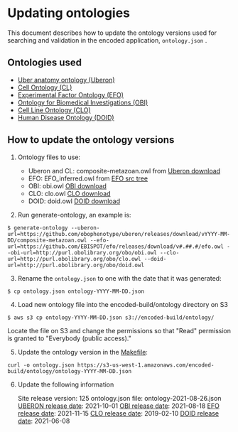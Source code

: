 Updating ontologies
=========================

This document describes how to update the ontology versions used for searching and validation in the encoded application, ```ontology.json``` .

Ontologies used
---------------- 

* [Uber anatomy ontology (Uberon)]
* [Cell Ontology (CL)]
* [Experimental Factor Ontology (EFO)]
* [Ontology for Biomedical Investigations (OBI)]
* [Cell Line Ontology (CLO)]
* [Human Disease Ontology (DOID)]

How to update the ontology versions
---------------- 

1. Ontology files to use:
	
	* Uberon and CL: composite-metazoan.owl from [Uberon download]
	* EFO: EFO_inferred.owl from [EFO src tree]
	* OBI: obi.owl [OBI download]
	* CLO: clo.owl [CLO download]
	* DOID: doid.owl [DOID download]

2. Run generate-ontology, an example is: 
```
$ generate-ontology --uberon-url=https://github.com/obophenotype/uberon/releases/download/vYYYY-MM-DD/composite-metazoan.owl --efo-url=https://github.com/EBISPOT/efo/releases/download/v#.##.#/efo.owl --obi-url=http://purl.obolibrary.org/obo/obi.owl --clo-url=http://purl.obolibrary.org/obo/clo.owl --doid-url=http://purl.obolibrary.org/obo/doid.owl
```
3. Rename the ```ontology.json``` to one with the date that it was generated:
```
$ cp ontology.json ontology-YYYY-MM-DD.json
```
4. Load new ontology file into the encoded-build/ontology directory on S3
```
$ aws s3 cp ontology-YYYY-MM-DD.json s3://encoded-build/ontology/
```
Locate the file on S3 and change the permissions so that "Read" permission is granted to "Everybody (public access)."

5.  Update the ontology version in the [Makefile]:
```
curl -o ontology.json https://s3-us-west-1.amazonaws.com/encoded-build/ontology/ontology-YYYY-MM-DD.json
```
6.  Update the following information
    
    Site release version: 125
    ontology.json file: ontology-2021-08-26.json
    [UBERON release date]: 2021-10-01
    [OBI release date]: 2021-08-18
    [EFO release date]: 2021-11-15
    [CLO release date]: 2019-02-10
    [DOID release date]: 2021-06-08

[Uber anatomy ontology (Uberon)]: http://uberon.org/
[Cell Ontology (CL)]: http://cellontology.org/
[Experimental Factor Ontology (EFO)]: http://www.ebi.ac.uk/efo
[Ontology for Biomedical Investigations (OBI)]: http://obi-ontology.org/
[Cell Line Ontology (CLO)]: http://www.clo-ontology.org
[Human Disease Ontology (DOID)]: http://www.disease-ontology.org
[Uberon download]: https://github.com/obophenotype/uberon/releases
[EFO src tree]: https://github.com/EBISPOT/efo/
[OBI download]: http://www.ontobee.org/ontology/OBI
[CLO download]: http://www.ontobee.org/ontology/CLO
[DOID download]: http://www.ontobee.org/ontology/DOID
[Makefile]: ../../../Makefile
[UBERON release date]: https://github.com/obophenotype/uberon/releases
[OBI release date]: https://github.com/obi-ontology/obi/releases
[EFO release date]: https://github.com/EBISPOT/efo/blob/master/ExFactor%20Ontology%20release%20notes.txt
[CLO release date]: http://www.ontobee.org/ontology/CLO
[DOID release date]: http://www.ontobee.org/ontology/DOID
